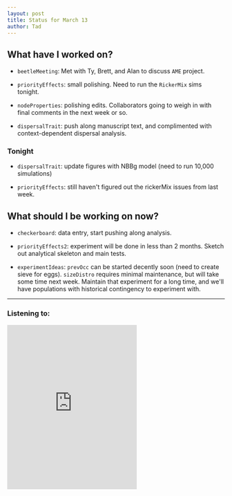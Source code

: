 ```yaml
---
layout: post 
title: Status for March 13 
author: Tad
---
```

 
## What have I worked on?
 
* `beetleMeeting`: Met with Ty, Brett, and Alan to discuss `AME` project. 

* `priorityEffects`: small polishing. Need to run the `RickerMix` sims tonight. 
  
* `nodeProperties`: polishing edits. Collaborators going to weigh in with final comments in the next week or so. 

* `dispersalTrait`: push along manuscript text, and complimented with context-dependent dispersal analysis. 



### Tonight 

* `dispersalTrait`: update figures with NBBg model (need to run 10,000 simulations) 

* `priorityEffects`: still haven't figured out the rickerMix issues from last week. 



## What should I be working on now? 

* `checkerboard`: data entry, start pushing along analysis. 

* `priorityEffects2`: experiment will be done in less than 2 months. Sketch out analytical skeleton and main tests. 

* `experimentIdeas`: `prevOcc` can be started decently soon (need to create sieve for eggs). `sizeDistro` requires minimal maintenance, but will take some time next week. Maintain that experiment for a long time, and we'll have populations with historical contingency to experiment with. 


 

 

--- 
 
### Listening to: 
<iframe src="https://embed.spotify.com/?uri=spotify%3Atrack%3A3axgm1hHtelK4jmqgBvGNV" width="300" height="380" frameborder="0" allowtransparency="true"></iframe>
 <i class='fa fa-code' style='color:pink'></i> 
